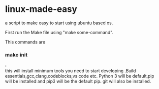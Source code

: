 # linux-made-easy
a script  to make easy to start using ubuntu based os.

First run the Make file using "make  some-command".

This commands  are

<h3> make init</h3>: <br>this will install minimum tools you need to start developing .Build essentials,gcc,clang,codeblocks,vs code etc.
Python 3 will be default,pip will be installed and pip3 will be the default pip.
git will also be installed.
